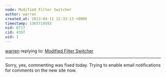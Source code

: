 ```yaml
---
node: Modified Filter Switcher
author: warren
created_at: 2013-04-11 22:33:13 +0000
timestamp: 1365719593
nid: 6717
cid: 4397
uid: 1
---
```




[warren](../profile/warren) replying to: [Modified Filter Switcher](../notes/mathew/04-08-2013/modified-filter-switcher)

----
Sorry, yes, commenting was fixed today. Trying to enable email notifications for comments on the new site now. 